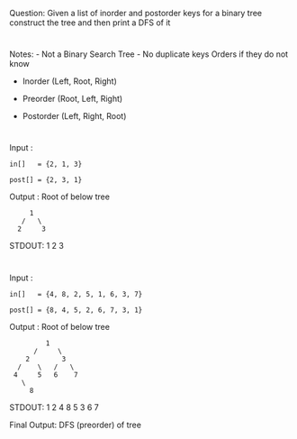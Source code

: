 Question: Given a list of inorder and postorder keys for a binary tree
    construct the tree and then print a DFS of it
#
Notes: 
     - Not a Binary Search Tree
     - No duplicate keys
Orders if they do not know

- Inorder (Left, Root, Right)

- Preorder (Root, Left, Right) 

- Postorder (Left, Right, Root) 
#
Input : 

`in[]   = {2, 1, 3}`

`post[] = {2, 3, 1}`

Output : Root of below tree
```
     1
   /   \
  2     3 
```

STDOUT: 1 2 3
#
Input : 

`in[]   = {4, 8, 2, 5, 1, 6, 3, 7}`

`post[] = {8, 4, 5, 2, 6, 7, 3, 1} `

Output : Root of below tree
```
         1
      /     \
    2        3
  /    \   /   \
 4     5   6    7
   \
     8
```
STDOUT: 1 2 4 8 5 3 6 7

Final Output: DFS (preorder) of tree